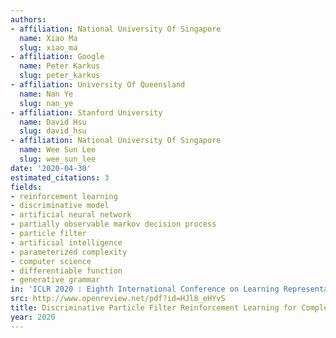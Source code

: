 ```yaml
---
authors:
- affiliation: National University Of Singapore
  name: Xiao Ma
  slug: xiao_ma
- affiliation: Google
  name: Peter Karkus
  slug: peter_karkus
- affiliation: University Of Queensland
  name: Nan Ye
  slug: nan_ye
- affiliation: Stanford University
  name: David Hsu
  slug: david_hsu
- affiliation: National University Of Singapore
  name: Wee Sun Lee
  slug: wee_sun_lee
date: '2020-04-30'
estimated_citations: 3
fields:
- reinforcement learning
- discriminative model
- artificial neural network
- partially observable markov decision process
- particle filter
- artificial intelligence
- parameterized complexity
- computer science
- differentiable function
- generative grammar
in: 'ICLR 2020 : Eighth International Conference on Learning Representations'
src: http://www.openreview.net/pdf?id=HJl8_eHYvS
title: Discriminative Particle Filter Reinforcement Learning for Complex Partial observations
year: 2020
---
```

